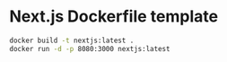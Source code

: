 # Next.js Dockerfile template

```bash
docker build -t nextjs:latest .
docker run -d -p 8080:3000 nextjs:latest
```